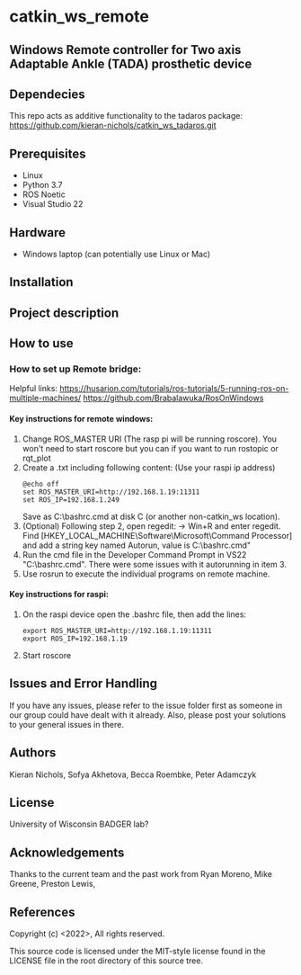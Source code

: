 # catkin_ws_remote

## Windows Remote controller for Two axis Adaptable Ankle (TADA) prosthetic device

## Dependecies
This repo acts as additive functionality to the tadaros package:
https://github.com/kieran-nichols/catkin_ws_tadaros.git

## Prerequisites
* Linux
* Python 3.7
* ROS Noetic
* Visual Studio 22

## Hardware
* Windows laptop (can potentially use Linux or Mac)

## Installation


## Project description


## How to use
### How to set up Remote bridge:
Helpful links: https://husarion.com/tutorials/ros-tutorials/5-running-ros-on-multiple-machines/ 
https://github.com/Brabalawuka/RosOnWindows

#### Key instructions for remote windows:
1. Change ROS_MASTER URI (The rasp pi will be running roscore). You won't need to start roscore but you can if you want to run rostopic or rqt_plot
2. Create a .txt including following content: (Use your raspi ip address)
	```	
	@echo off 
	set ROS_MASTER_URI=http://192.168.1.19:11311
	set ROS_IP=192.168.1.249
	```
	Save as C:\bashrc.cmd at disk C (or another non-catkin_ws location).
3. (Optional) Following step 2, open regedit: -> Win+R and enter regedit. Find [HKEY_LOCAL_MACHINE\Software\Microsoft\Command Processor] and add a string key named Autorun, value is C:\bashrc.cmd"
4. Run the cmd file in the Developer Command Prompt in VS22 "C:\bashrc.cmd". There were some issues with it autorunning in item 3.
5. Use rosrun to execute the individual programs on remote machine.

#### Key instructions for raspi:
1. On the raspi device open the .bashrc file, then add the lines:
	```
	export ROS_MASTER_URI=http://192.168.1.19:11311
	export ROS_IP=192.168.1.19
	```
2. Start roscore
  
## Issues and Error Handling
If you have any issues, please refer to the issue folder first as someone in our group could have dealt with it already. Also, please post your solutions to your general issues in there.


## Authors
Kieran Nichols, Sofya Akhetova, Becca Roembke, Peter Adamczyk

## License
University of Wisconsin BADGER lab? 

## Acknowledgements
Thanks to the current team and the past work from Ryan Moreno, Mike Greene, Preston Lewis,

## References

Copyright (c) <2022>, <Kieran Nichols>
All rights reserved.

This source code is licensed under the MIT-style license found in the
LICENSE file in the root directory of this source tree.
